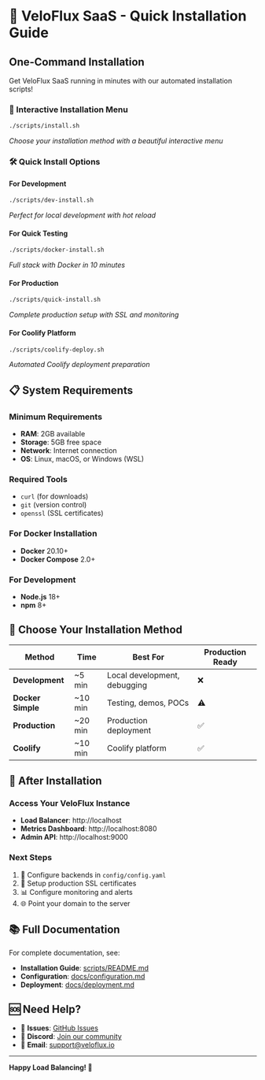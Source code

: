 # 🚀 VeloFlux SaaS - Quick Installation Guide

## One-Command Installation

Get VeloFlux SaaS running in minutes with our automated installation scripts!

### 🎯 Interactive Installation Menu
```bash
./scripts/install.sh
```
*Choose your installation method with a beautiful interactive menu*

### 🛠️ Quick Install Options

#### For Development
```bash
./scripts/dev-install.sh
```
*Perfect for local development with hot reload*

#### For Quick Testing  
```bash
./scripts/docker-install.sh
```
*Full stack with Docker in 10 minutes*

#### For Production
```bash
./scripts/quick-install.sh
```
*Complete production setup with SSL and monitoring*

#### For Coolify Platform
```bash
./scripts/coolify-deploy.sh
```
*Automated Coolify deployment preparation*

## 📋 System Requirements

### Minimum Requirements
- **RAM**: 2GB available
- **Storage**: 5GB free space
- **Network**: Internet connection
- **OS**: Linux, macOS, or Windows (WSL)

### Required Tools
- `curl` (for downloads)
- `git` (version control)
- `openssl` (SSL certificates)

### For Docker Installation
- **Docker** 20.10+
- **Docker Compose** 2.0+

### For Development
- **Node.js** 18+
- **npm** 8+

## 🎯 Choose Your Installation Method

| Method | Time | Best For | Production Ready |
|--------|------|----------|------------------|
| **Development** | ~5 min | Local development, debugging | ❌ |
| **Docker Simple** | ~10 min | Testing, demos, POCs | ⚠️ |
| **Production** | ~20 min | Production deployment | ✅ |
| **Coolify** | ~10 min | Coolify platform | ✅ |

## 🚀 After Installation

### Access Your VeloFlux Instance
- **Load Balancer**: http://localhost
- **Metrics Dashboard**: http://localhost:8080
- **Admin API**: http://localhost:9000

### Next Steps
1. 📝 Configure backends in `config/config.yaml`
2. 🔐 Setup production SSL certificates
3. 📊 Configure monitoring and alerts
4. 🌐 Point your domain to the server

## 📚 Full Documentation

For complete documentation, see:
- **Installation Guide**: [scripts/README.md](scripts/README.md)
- **Configuration**: [docs/configuration.md](docs/configuration.md)
- **Deployment**: [docs/deployment.md](docs/deployment.md)

## 🆘 Need Help?

- 🐛 **Issues**: [GitHub Issues](https://github.com/eltonciatto/VeloFlux/issues)
- 💬 **Discord**: [Join our community](https://discord.gg/veloflux)
- 📧 **Email**: support@veloflux.io

---

**Happy Load Balancing! 🎉**
